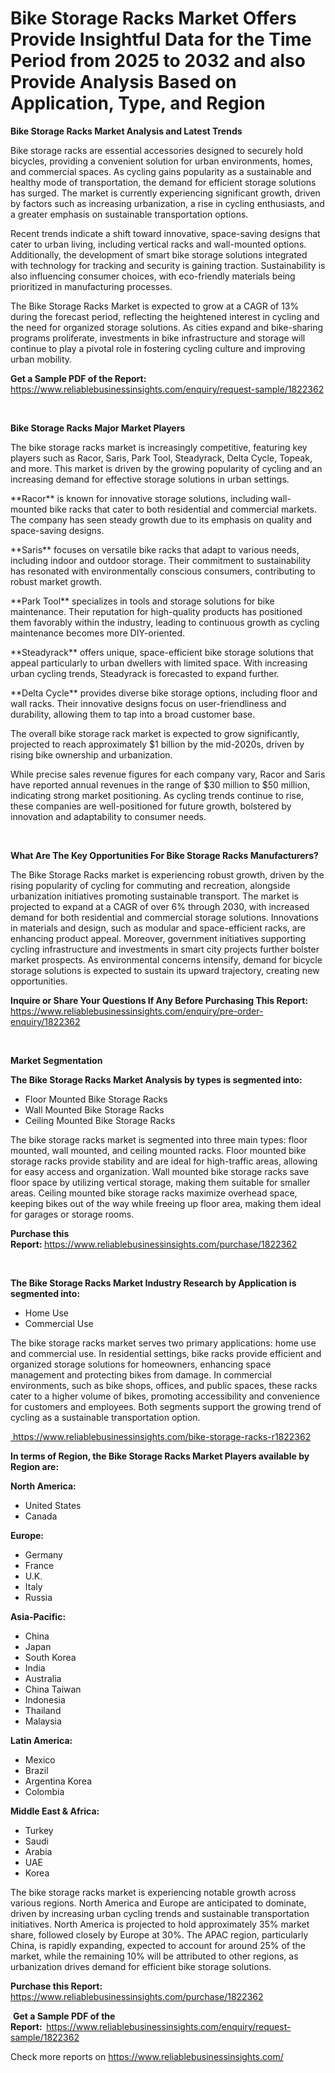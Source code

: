 <p><h1>Bike Storage Racks Market Offers Provide Insightful Data for the Time Period from 2025 to 2032 and also Provide Analysis Based on Application, Type, and Region</h1></p><p><strong>Bike Storage Racks Market Analysis and Latest Trends</strong></p>
<p><p>Bike storage racks are essential accessories designed to securely hold bicycles, providing a convenient solution for urban environments, homes, and commercial spaces. As cycling gains popularity as a sustainable and healthy mode of transportation, the demand for efficient storage solutions has surged. The market is currently experiencing significant growth, driven by factors such as increasing urbanization, a rise in cycling enthusiasts, and a greater emphasis on sustainable transportation options.</p><p>Recent trends indicate a shift toward innovative, space-saving designs that cater to urban living, including vertical racks and wall-mounted options. Additionally, the development of smart bike storage solutions integrated with technology for tracking and security is gaining traction. Sustainability is also influencing consumer choices, with eco-friendly materials being prioritized in manufacturing processes.</p><p>The Bike Storage Racks Market is expected to grow at a CAGR of 13% during the forecast period, reflecting the heightened interest in cycling and the need for organized storage solutions. As cities expand and bike-sharing programs proliferate, investments in bike infrastructure and storage will continue to play a pivotal role in fostering cycling culture and improving urban mobility.</p></p>
<p><strong>Get a Sample PDF of the Report:&nbsp;</strong> <a href="https://www.reliablebusinessinsights.com/enquiry/request-sample/1822362?utm_campaign=1873&utm_medium=2&utm_source=Github&utm_content=ia&utm_term=09042025&utm_id=bike-storage-racks">https://www.reliablebusinessinsights.com/enquiry/request-sample/1822362</a></p>
<p>&nbsp;</p>
<p><strong>Bike Storage Racks Major Market Players</strong></p>
<p><p>The bike storage racks market is increasingly competitive, featuring key players such as Racor, Saris, Park Tool, Steadyrack, Delta Cycle, Topeak, and more. This market is driven by the growing popularity of cycling and an increasing demand for effective storage solutions in urban settings.</p><p>**Racor** is known for innovative storage solutions, including wall-mounted bike racks that cater to both residential and commercial markets. The company has seen steady growth due to its emphasis on quality and space-saving designs.</p><p>**Saris** focuses on versatile bike racks that adapt to various needs, including indoor and outdoor storage. Their commitment to sustainability has resonated with environmentally conscious consumers, contributing to robust market growth.</p><p>**Park Tool** specializes in tools and storage solutions for bike maintenance. Their reputation for high-quality products has positioned them favorably within the industry, leading to continuous growth as cycling maintenance becomes more DIY-oriented.</p><p>**Steadyrack** offers unique, space-efficient bike storage solutions that appeal particularly to urban dwellers with limited space. With increasing urban cycling trends, Steadyrack is forecasted to expand further.</p><p>**Delta Cycle** provides diverse bike storage options, including floor and wall racks. Their innovative designs focus on user-friendliness and durability, allowing them to tap into a broad customer base.</p><p>The overall bike storage rack market is expected to grow significantly, projected to reach approximately $1 billion by the mid-2020s, driven by rising bike ownership and urbanization.</p><p>While precise sales revenue figures for each company vary, Racor and Saris have reported annual revenues in the range of $30 million to $50 million, indicating strong market positioning. As cycling trends continue to rise, these companies are well-positioned for future growth, bolstered by innovation and adaptability to consumer needs.</p></p>
<p>&nbsp;</p>
<p><strong>What Are The Key Opportunities For Bike Storage Racks Manufacturers?</strong></p>
<p><p>The Bike Storage Racks market is experiencing robust growth, driven by the rising popularity of cycling for commuting and recreation, alongside urbanization initiatives promoting sustainable transport. The market is projected to expand at a CAGR of over 6% through 2030, with increased demand for both residential and commercial storage solutions. Innovations in materials and design, such as modular and space-efficient racks, are enhancing product appeal. Moreover, government initiatives supporting cycling infrastructure and investments in smart city projects further bolster market prospects. As environmental concerns intensify, demand for bicycle storage solutions is expected to sustain its upward trajectory, creating new opportunities.</p></p>
<p><strong>Inquire or Share Your Questions If Any Before Purchasing This Report:</strong> <a href="https://www.reliablebusinessinsights.com/enquiry/pre-order-enquiry/1822362?utm_campaign=1873&utm_medium=2&utm_source=Github&utm_content=ia&utm_term=09042025&utm_id=bike-storage-racks">https://www.reliablebusinessinsights.com/enquiry/pre-order-enquiry/1822362</a></p>
<p>&nbsp;</p>
<p><strong>Market Segmentation</strong></p>
<p><strong>The Bike Storage Racks Market Analysis by types is segmented into:</strong></p>
<p><ul><li>Floor Mounted Bike Storage Racks</li><li>Wall Mounted Bike Storage Racks</li><li>Ceiling Mounted Bike Storage Racks</li></ul></p>
<p><p>The bike storage racks market is segmented into three main types: floor mounted, wall mounted, and ceiling mounted racks. Floor mounted bike storage racks provide stability and are ideal for high-traffic areas, allowing for easy access and organization. Wall mounted bike storage racks save floor space by utilizing vertical storage, making them suitable for smaller areas. Ceiling mounted bike storage racks maximize overhead space, keeping bikes out of the way while freeing up floor area, making them ideal for garages or storage rooms.</p></p>
<p><strong>Purchase this Report:&nbsp;</strong><a href="https://www.reliablebusinessinsights.com/purchase/1822362?utm_campaign=1873&utm_medium=2&utm_source=Github&utm_content=ia&utm_term=09042025&utm_id=bike-storage-racks">https://www.reliablebusinessinsights.com/purchase/1822362</a></p>
<p>&nbsp;</p>
<p><strong>The Bike Storage Racks Market Industry Research by Application is segmented into:</strong></p>
<p><ul><li>Home Use</li><li>Commercial Use</li></ul></p>
<p><p>The bike storage racks market serves two primary applications: home use and commercial use. In residential settings, bike racks provide efficient and organized storage solutions for homeowners, enhancing space management and protecting bikes from damage. In commercial environments, such as bike shops, offices, and public spaces, these racks cater to a higher volume of bikes, promoting accessibility and convenience for customers and employees. Both segments support the growing trend of cycling as a sustainable transportation option.</p></p>
<p><a href="https://www.reliablebusinessinsights.com/bike-storage-racks-r1822362?utm_campaign=1873&utm_medium=2&utm_source=Github&utm_content=ia&utm_term=09042025&utm_id=bike-storage-racks">&nbsp;https://www.reliablebusinessinsights.com/bike-storage-racks-r1822362</a></p>
<p><strong>In terms of Region, the Bike Storage Racks Market Players available by Region are:</strong></p>
<p>
    <p> <strong> North America: </strong>
        <ul>
            <li>United States</li>
            <li>Canada</li>
        </ul>
        </p> 
    <p> <strong> Europe: </strong>
        <ul>
            <li>Germany</li>
            <li>France</li>
            <li>U.K.</li>
            <li>Italy</li>
            <li>Russia</li>
        </ul>
        </p> 
    <p> <strong> Asia-Pacific: </strong>
        <ul>
            <li>China</li>
            <li>Japan</li>
            <li>South Korea</li>
            <li>India</li>
            <li>Australia</li>
            <li>China Taiwan</li>
            <li>Indonesia</li>
            <li>Thailand</li>
            <li>Malaysia</li>
        </ul>
        </p> 
    <p> <strong> Latin America: </strong>
        <ul>
            <li>Mexico</li>
            <li>Brazil</li>
            <li>Argentina Korea</li>
            <li>Colombia</li>
        </ul>
        </p> 
    <p> <strong> Middle East & Africa: </strong>
        <ul>
            <li>Turkey</li>
            <li>Saudi</li>
            <li>Arabia</li>
            <li>UAE</li>
            <li>Korea</li>
        </ul>
    </p>
    </p>
<p><p>The bike storage racks market is experiencing notable growth across various regions. North America and Europe are anticipated to dominate, driven by increasing urban cycling trends and sustainable transportation initiatives. North America is projected to hold approximately 35% market share, followed closely by Europe at 30%. The APAC region, particularly China, is rapidly expanding, expected to account for around 25% of the market, while the remaining 10% will be attributed to other regions, as urbanization drives demand for efficient bike storage solutions.</p></p>
<p><strong>Purchase this Report: </strong><a href="https://www.reliablebusinessinsights.com/purchase/1822362?utm_campaign=1873&utm_medium=2&utm_source=Github&utm_content=ia&utm_term=09042025&utm_id=bike-storage-racks">https://www.reliablebusinessinsights.com/purchase/1822362</a></p>
<p>&nbsp;<strong>Get a Sample PDF of the Report:&nbsp;&nbsp;</strong><a href="https://www.reliablebusinessinsights.com/enquiry/request-sample/1822362?utm_campaign=1873&utm_medium=2&utm_source=Github&utm_content=ia&utm_term=09042025&utm_id=bike-storage-racks">https://www.reliablebusinessinsights.com/enquiry/request-sample/1822362</a></p>
<p><strong></strong></p>
<p>Check more reports on <a href="https://www.reliablebusinessinsights.com/?utm_campaign=1873&utm_medium=2&utm_source=Github&utm_content=ia&utm_term=09042025&utm_id=bike-storage-racks">https://www.reliablebusinessinsights.com/</a></p>